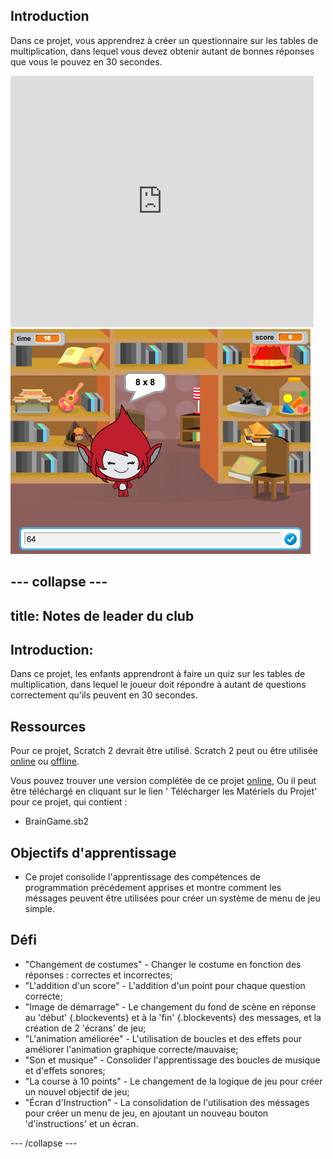 ## Introduction

Dans ce projet, vous apprendrez à créer un questionnaire sur les tables de multiplication, dans lequel vous devez obtenir autant de bonnes réponses que vous le pouvez en 30 secondes.

<div class="scratch-preview">
  <iframe allowtransparency="true" width="485" height="402" src="https://scratch.mit.edu/projects/embed/42225768/?autostart=false" frameborder="0"></iframe>
  <img src="images/brain-final.png">
</div>

--- collapse ---
---
title: Notes de leader du club
---


## Introduction:
Dans ce projet, les enfants apprendront à faire un quiz sur les tables de multiplication, dans lequel le joueur doit répondre à autant de questions correctement qu'ils peuvent en 30 secondes.

## Ressources
Pour ce projet, Scratch 2 devrait être utilisé. Scratch 2 peut ou être utilisée <a href="http://scratch.mit.edu/projects/editor/">online</a> ou <a href="http://scratch.mit.edu/scratch2download/">offline</a>.

Vous pouvez trouver une version complétée de ce projet <a href="http://scratch.mit.edu/projects/42225768/#editor">online</a>, Ou il peut être téléchargé en cliquant sur le lien ' Télécharger les Matériels du Projet' pour ce projet, qui contient :

+ BrainGame.sb2

## Objectifs d'apprentissage
+ Ce projet consolide l'apprentissage des compétences de programmation précédement apprises et montre comment les méssages peuvent être utilisées pour créer un système de menu de jeu simple.

## Défi
+ "Changement de costumes" - Changer le costume en fonction des réponses : correctes et incorrectes;
+ "L'addition d'un score" - L'addition d'un point pour chaque question correcte;
+ "Image de démarrage" - Le changement du fond de scène en réponse au 'début' {.blockevents} et à la 'fin' {.blockevents} des messages, et la création de 2 'écrans' de jeu;
+ "L'animation améliorée" - L'utilisation de boucles et des effets pour améliorer l'animation graphique correcte/mauvaise;
+ "Son et musique" - Consolider l'apprentissage des boucles de musique et d'effets sonores;
+ "La course à 10 points" - Le changement de la logique de jeu pour créer un nouvel objectif de jeu;
+ "Écran d'Instruction" - La consolidation de l'utilisation des méssages pour créer un menu de jeu, en ajoutant un nouveau bouton 'd'instructions' et un écran.



--- /collapse ---
